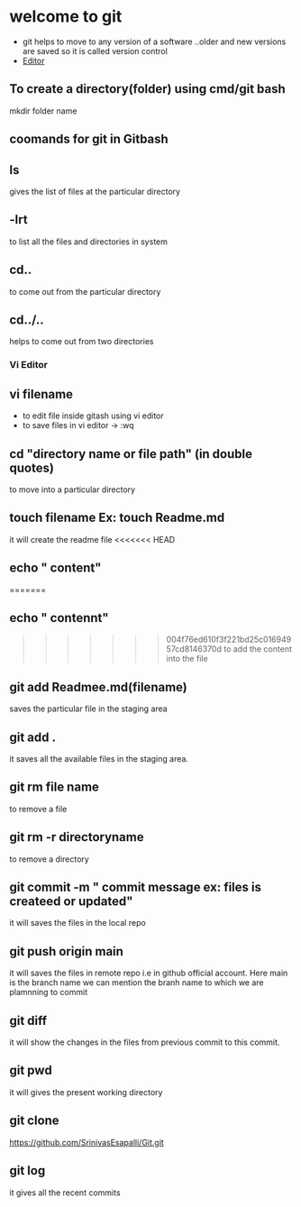 # welcome to git
- git helps to move to any version of a software ..older and new versions are saved  so it is called version control
- [ Editor ](#vi-editor)



## To create a directory(folder) using cmd/git bash
mkdir folder name

## coomands for git in Gitbash
## ls
gives the list of files at the particular directory

## -lrt
 to list all the files and directories in system


## cd..
to come out from the particular directory

## cd../..
helps to come out  from two directories

<a name="Vi Editor"></a>
### Vi Editor

## vi filename
- to edit file inside gitash using vi editor
- to save files in vi editor -> :wq 

## cd "directory name or file path" (in double quotes)
to move into a particular directory
## touch filename Ex: touch Readme.md
it will create the readme file
<<<<<<< HEAD
## echo " content"
=======
## echo " contennt"
>>>>>>> 004f76ed610f3f221bd25c01694957cd8146370d
to add the content into the file
## git add Readmee.md(filename)
saves the particular file in the staging area
## git add .
it saves all the available files in the staging area.

## git rm file name
to remove a file 

## git rm -r directoryname
to remove a directory 

## git commit -m " commit message ex: files is createed or updated"

it will saves the files in the local repo

## git push origin main 

it will saves the files in remote repo i.e in github official account. 
Here main is the branch name we can mention the branh name to which we are plamnning to commit

## git diff

it will show the changes in the files from previous commit to this commit.

## git pwd
it will gives the present working directory

## git clone 
https://github.com/SrinivasEsapalli/Git.git

## git log
it gives all the recent commits



